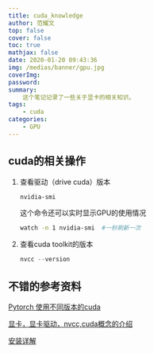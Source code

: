 ```yaml
---
title: cuda_knowledge
author: 范耀文
top: false
cover: false
toc: true
mathjax: false
date: 2020-01-20 09:43:36
img: /medias/banner/gpu.jpg
coverImg:	
password:
summary:
	这个笔记记录了一些关于显卡的相关知识。
tags:
	- cuda 
categories:	
	- GPU
---
```


## cuda的相关操作

1. 查看驱动（drive cuda）版本

   ```bash
   nvidia-smi
   ```

   这个命令还可以实时显示GPU的使用情况

   ```bash
   watch -n 1 nvidia-smi  #一秒刷新一次
   ```

2. 查看cuda toolkit的版本

   ```python
   nvcc --version
   ```

   

## 不错的参考资料

[Pytorch 使用不同版本的cuda](https://www.cnblogs.com/yhjoker/p/10972795.html)

[显卡，显卡驱动，nvcc,cuda概念的介绍](https://www.cnblogs.com/marsggbo/p/11838823.html)

[安装详解](https://www.jianshu.com/p/9f89633bad57)

